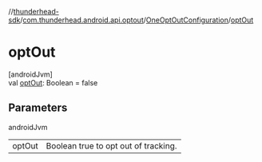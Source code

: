 //[thunderhead-sdk](../../../index.md)/[com.thunderhead.android.api.optout](../index.md)/[OneOptOutConfiguration](index.md)/[optOut](opt-out.md)

# optOut

[androidJvm]\
val [optOut](opt-out.md): Boolean = false

## Parameters

androidJvm

| | |
|---|---|
| optOut | Boolean true to opt out of tracking. |
